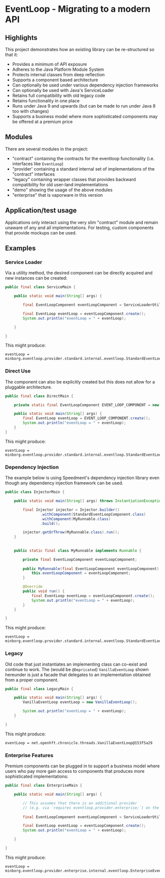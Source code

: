 # EventLoop - Migrating to a modern API 

## Highlights
This project demonstrates how an existing library can be re-structured so that it:

* Provides a minimum of API exposure
* Adheres to the Java Platform Module System
* Protects internal classes from deep reflection 
* Supports a component based architecture
* Can optionally be used under various dependency injection frameworks
* Can optionally be used with Java's ServiceLoader
* Retains full compatibility with old legacy code
* Retains functionality in one place
* Runs under Java 9 and upwards (but can be made to run under Java 8 too with changes)
* Supports a business model where more sophisticated components may be offered at a premium price

## Modules
There are several modules in the project:

* "contract" containing the contracts for the eventloop functionality (i.e. interfaces like `EventLoop`)
* "provider' containing a standard internal set of implementations of the "contract" interfaces
* "legacy" containing wrapper classes that provides backward compatibility for old user-land implementations
* "demo" showing the usage of the above modules
* "enterprise" that is vaporware in this version
 
## Application/test usage
Applications only interact using the very slim "contract" module and remain unaware of any and all implementations.
For testing, custom components that provide mockups can be used.  

## Examples

### Service Loader
Via a utility method, the desired component can be directly acquired and new instances can be created:

```java
public final class ServiceMain {

    public static void main(String[] args) {

        final EventLoopComponent eventLoopComponent = ServiceLoaderUtil.getOrThrow(EventLoopComponent.class);

        final EventLoop eventLoop = eventLoopComponent.create();
        System.out.println("eventLoop = " + eventLoop);

    }

}
```

This might produce:

```text
eventLoop = minborg.eventloop.provider.standard.internal.eventloop.StandardEventLoop@b97c004
```

### Direct Use
The component can also be explicitly created but this does not allow for a pluggable architecture.

```java
public final class DirectMain {

    private static final EventLoopComponent EVENT_LOOP_COMPONENT = new StandardEventLoopComponent();

    public static void main(String[] args) {
        final EventLoop eventLoop = EVENT_LOOP_COMPONENT.create();
        System.out.println("eventLoop = " + eventLoop);
    }
}
```

This might produce:

```text
eventLoop = minborg.eventloop.provider.standard.internal.eventloop.StandardEventLoop@3dd3bcd
```

### Dependency Injection
The example below is using Speedment's dependency injection library even though any dependency injection framework can be used.

```java
public class InjectorMain {

    public static void main(String[] args) throws InstantiationException {

        final Injector injector = Injector.builder()
                .withComponent(StandardEventLoopComponent.class)
                .withComponent(MyRunnable.class)
                .build();

        injector.getOrThrow(MyRunnable.class).run();
    }
    
    
    public static final class MyRunnable implements Runnable {

        private final EventLoopComponent eventLoopComponent; 
        
        public MyRunnable(final EventLoopComponent eventLoopComponent) {
            this.eventLoopComponent = eventLoopComponent;
        }

        @Override
        public void run() {
            final EventLoop eventLoop = eventLoopComponent.create();
            System.out.println("eventLoop = " + eventLoop);
        }
    }

}
```

This might produce:

```text
eventLoop = minborg.eventloop.provider.standard.internal.eventloop.StandardEventLoop@58c1670b
```

### Legacy
Old code that just instantiates an implementing class can co-exist and continue to work. The (would be `@Depricated`) `VanillaEventLoop` shown hereunder is just a facade that delegates to an implementation obtained from a proper component. 

```java
public final class LegacyMain {

    public static void main(String[] args) {
        VanillaEventLoop eventLoop = new VanillaEventLoop();

        System.out.println("eventLoop = " + eventLoop);
    }

}
```

This might produce:

```text
eventLoop = net.openhft.chronicle.threads.VanillaEventLoop@153f5a29
```

### Enterprise Features
Premium components can be plugged in to support a business model where users who pay more gain access to components that produces more sophisticated implementations:

```java
public final class EnterpriseMain {

    public static void main(String[] args) {

        // This assumes that there is an additional provider
        // (e.g. via `requires eventloop.provider.enterprise;`) on the module path.
 
        final EventLoopComponent eventLoopComponent = ServiceLoaderUtil.getOrThrow(EventLoopComponent.class);

        final EventLoop eventLoop = eventLoopComponent.create();
        System.out.println("eventLoop = " + eventLoop);

    }

}
```
This might produce:
```text
eventLoop = minborg.eventloop.provider.enterprise.internal.eventloop.EnterpriseEventLoop@b97c004
```
